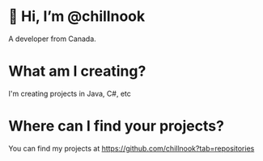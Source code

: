 # 👋 Hi, I’m @chillnook
A developer from Canada.

# What am I creating?
I'm creating projects in Java, C#, etc

# Where can I find your projects?
You can find my projects at https://github.com/chillnook?tab=repositories
